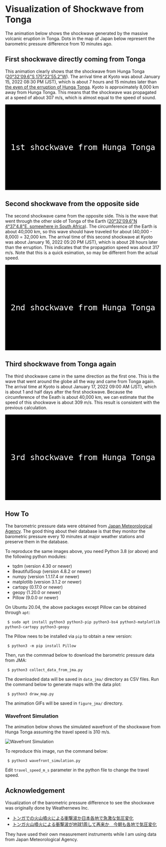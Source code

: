 # Visualization of Shockwave from Tonga

The animation below shows the shockwave generated by the massive volcanic eruption in Tonga. Dots in the map of Japan below represent the barometric pressure difference from 10 minutes ago.

## First shockwave directly coming from Tonga

This animation clearly shows that the shockwave from Hunga Tonga ([20°32'09.6"S 175°22'55.2"W](https://geohack.toolforge.org/geohack.php?params=20.536_S_175.382_W)). The arrival time at Kyoto was about January 15, 2022 08:30 PM (JST), which is about 7 hours and 15 minutes later than [the even of the erruption of Hunga Tonga](https://en.wikipedia.org/wiki/2022_Hunga_Tonga_eruption_and_tsunami). Kyoto is approximately 8,000 km away from Hunga Tonga. This means that the shockwave was propagated at a speed of about 307 m/s, which is almost equal to the speed of sound.

![First shockwave](figure_jma/shockwave_0.gif)

## Second shockwave from the opposite side

The second shockwave came from the opposite side. This is the wave that went through the other side of Tonga of the Earth ([20°32'09.6"N 4°37'4.8"E, somewhere in South Africa](https://geohack.toolforge.org/geohack.php?params=20.536_N_4.618_E)). The circumference of the Earth is about 40,000 km, so this wave should have traveled for about (40,000 - 8,000) = 32,000 km. The arrival time of this second shockwave at Kyoto was about January 16, 2022 05:20 PM (JST), which is about 28 hours later than the erruption. This indicates that the propagation speed was about 317 m/s. Note that this is a quick esimation, so may be different from the actual speed.

![Second shockwave](figure_jma/shockwave_1.gif)

## Third shockwave from Tonga again

The third shockwave came in the same direction as the first one. This is the wave that went around the globe all the way and came from Tonga again. The arrival time at Kyoto is about January 17, 2022 09:00 AM (JST), which is about 1 and half days after the first shockwave. Because the circumference of the Eeath is about 40,000 km, we can estimate that the speed of this shockwave is about 309 m/s. This result is consistent with the previous calculation.

![Third shockwave](figure_jma/shockwave_2.gif)

## How To

The barometric pressure data were obtained from [Japan Meteorological Agency](https://www.data.jma.go.jp/obd/stats/etrn/index.php). The good thing about their database is that they monitor the barometric pressure every 10 minutes at major weather stations and preserve them in the database.

To reproduce the same images above, you need Python 3.8 (or above) and the following python modules:

 * tqdm (version 4.30 or newer)
 * BeautifulSoup (version 4.8.2 or newer)
 * numpy (version 1.1.17.4 or newer)
 * matplotlib (version 3.1.2 or newer)
 * cartopy (0.17.0 or newer)
 * geopy (1.20.0 or newer)
 * Pillow (9.0.0 or newer)
 
On Ubuntu 20.04, the above packages except Pillow can be obtained through `apt`:

```
 $ sudo apt install python3 python3-pip python3-bs4 python3-matplotlib python3-cartopy python3-geopy
```

The Pillow nees to be installed via `pip` to obtain a new version:

```
 $ python3 -m pip install Pillow
```
 
Then, run the commnad below to download the barometric pressure data from JMA:

```
 $ python3 collect_data_from_jma.py
```

The downloaded data will be saved in `data_jma/` directory as CSV files. Run the command below to generate maps with the data plot:

```
 $ python3 draw_map.py
```

The animation GIFs will be saved in `figure_jma/` directory.

### Wavefront Simulation

The animation below shows the simulated wavefront of the shockwave from Hunga Tonga assuming the travel speed is 310 m/s.

![Wavefront Simulation](figure_wavefront_simulation/wavefront_simulation.gif)

To reproduce this image, run the command below:

```
 $ python3 wavefront_simulation.py
```

Edit `travel_speed_m_s` parameter in the python file to change the travel speed.

## Acknowledgement

Visualization of the barometric pressure difference to see the shockwave was originally done by Weathernews Inc.

 * [トンガでの火山噴火による衝撃波か日本各地で急激な気圧変化](https://weathernews.jp/s/topics/202201/150195/)
 * [トンガ火山噴火による衝撃波が地球1周して再来か　今朝も各地で気圧変化](https://weathernews.jp/s/topics/202201/170085/)

They have used their own measurement instruments while I am using data from Japan Meteorological Agency.
